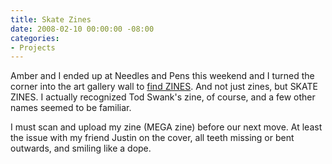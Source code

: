 ```yaml
---
title: Skate Zines
date: 2008-02-10 00:00:00 -08:00
categories:
- Projects
---
```


<p>Amber and I ended up at Needles and Pens this weekend and I turned the corner into the art gallery wall to <a href="http://www.bluno.org/2008/02/10/of-skateboards-and-copy-machines/">find ZINES</a>. And not just zines, but SKATE ZINES. I actually recognized Tod Swank's zine, of course, and a few other names seemed to be familiar. </p>

<p>I must scan and upload my zine (MEGA zine) before our next move. At least the issue with my friend Justin on the cover, all teeth missing or bent outwards, and smiling like a dope. </p>
